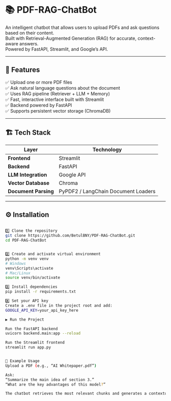 # 📚 PDF-RAG-ChatBot

An intelligent chatbot that allows users to upload PDFs and ask questions based on their content.  
Built with Retrieval-Augmented Generation (RAG) for accurate, context-aware answers.  
Powered by FastAPI, Streamlit, and Google’s API.

---

## 🧠 Features

✅ Upload one or more PDF files  
✅ Ask natural language questions about the document  
✅ Uses RAG pipeline (Retriever + LLM + Memory)  
✅ Fast, interactive interface built with Streamlit  
✅ Backend powered by FastAPI  
✅ Supports persistent vector storage (ChromaDB)  

---

## 🏗️ Tech Stack

| Layer | Technology |
|-------|-------------|
| **Frontend** | Streamlit |
| **Backend** | FastAPI |
| **LLM Integration** | Google API |
| **Vector Database** | Chroma |
| **Document Parsing** | PyPDF2 / LangChain Document Loaders |

---

## ⚙️ Installation
```bash

1️⃣ Clone the repository
git clone https://github.com/BetulBNY/PDF-RAG-ChatBot.git
cd PDF-RAG-ChatBot


2️⃣ Create and activate virtual environment
python -m venv venv
# Windows
venv\Scripts\activate
# Mac/Linux
source venv/bin/activate

3️⃣ Install dependencies
pip install -r requirements.txt

4️⃣ Set your API key
Create a .env file in the project root and add:
GOOGLE_API_KEY=your_api_key_here

▶️ Run the Project

Run the FastAPI backend
uvicorn backend.main:app --reload

Run the Streamlit frontend
streamlit run app.py


💬 Example Usage
Upload a PDF (e.g., “AI Whitepaper.pdf”)

Ask:
“Summarize the main idea of section 3.”
“What are the key advantages of this model?”

The chatbot retrieves the most relevant chunks and generates a contextual answer.

